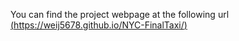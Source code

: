 You can find the project webpage at the following url
[(https://weij5678.github.io/NYC-FinalTaxi/)](https://weij5678.github.io/NYC-FinalTaxi/)
